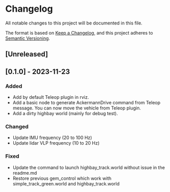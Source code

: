 # Changelog

All notable changes to this project will be documented in this file.

The format is based on [Keep a Changelog](https://keepachangelog.com/en/1.0.0/),
and this project adheres to [Semantic Versioning](https://semver.org/spec/v2.0.0.html).

## [Unreleased]

## [0.1.0] - 2023-11-23

### Added

- Add by default Teleop plugin in rviz.
- Add a basic node to generate AckermannDrive command from Teleop message. You can now move the vehicle from Teleop plugin.
- Add a dirty highbay world (mainly for debug test).

### Changed

- Update IMU frequency (20 to 100 Hz)
- Update lidar VLP frequency (10 to 20 Hz)

### Fixed

- Update the command to launch highbay_track.world without issue in the readme.md
- Restore previous gem_control which work with simple_track_green.world and highbay_track.world

